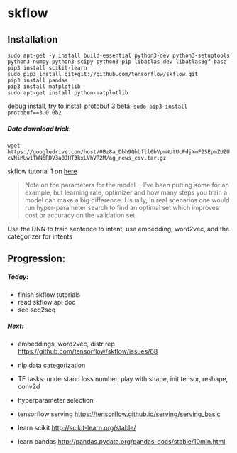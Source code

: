 # skflow

## Installation

```shell
sudo apt-get -y install build-essential python3-dev python3-setuptools python3-numpy python3-scipy python3-pip libatlas-dev libatlas3gf-base
pip3 install scikit-learn
sudo pip3 install git+git://github.com/tensorflow/skflow.git
pip3 install pandas
pip3 install matplotlib
sudo apt-get install python-matplotlib
```

debug install, try to install protobuf 3 beta: `sudo pip3 install protobuf==3.0.0b2`

##### Data download trick: 
`wget https://googledrive.com/host/0Bz8a_Dbh9Qhbfll6bVpmNUtUcFdjYmF2SEpmZUZUcVNiMUw1TWN6RDV3a0JHT3kxLVhVR2M/ag_news_csv.tar.gz`

skflow tutorial 1 on [here](https://medium.com/@ilblackdragon/tensorflow-tutorial-part-1-c559c63c0cb1#.feohjl3hx)

>Note on the parameters for the model —I’ve been putting some for an example, but learning rate, optimizer and how many steps you train a model can make a big difference. Usually, in real scenarios one would run hyper-parameter search to find an optimal set which improves cost or accuracy on the validation set.


Use the DNN to train sentence to intent, use embedding, word2vec, and the categorizer for intents

## Progression:

##### Today:

- finish skflow tutorials
- read skflow api doc
- see seq2seq


##### Next:
- embeddings, word2vec, distr rep https://github.com/tensorflow/skflow/issues/68
- nlp data categorization
- TF tasks: understand loss number, play with shape, init tensor, reshape, conv2d
- hyperparameter selection
- tensorflow serving https://tensorflow.github.io/serving/serving_basic

- learn scikit http://scikit-learn.org/stable/
- learn pandas http://pandas.pydata.org/pandas-docs/stable/10min.html
